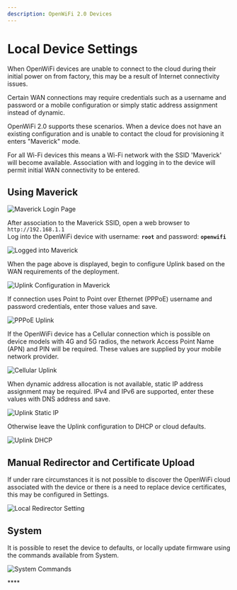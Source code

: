 ```yaml
---
description: OpenWiFi 2.0 Devices
---
```


# Local Device Settings

When OpenWiFi devices are unable to connect to the cloud during their initial power on from factory, this may be a result of Internet connectivity issues.

Certain WAN connections may require credentials such as a username and password or a mobile configuration or simply static address assignment instead of dynamic.

OpenWiFi 2.0 supports these scenarios. When a device does not have an existing configuration and is unable to contact the cloud for provisioning it enters "Maverick" mode.

For all Wi-Fi devices this means a Wi-Fi network with the SSID 'Maverick' will become available. Association with and logging in to the device will permit initial WAN connectivity to be entered.

## Using Maverick

![Maverick Login Page](<../../.gitbook/assets/Screen Shot 2021-07-29 at 5.04.23 PM.png>)

After association to the Maverick SSID, open a web browser to `http://192.168.1.1`\
Log into the OpenWiFi device with username: **`root`** and password: **`openwifi`**

![Logged into Maverick](<../../.gitbook/assets/Screen Shot 2021-07-29 at 5.06.35 PM (1).png>)

When the page above is displayed, begin to configure Uplink based on the WAN requirements of the deployment.

![Uplink Configuration in Maverick](<../../.gitbook/assets/Screen Shot 2021-07-29 at 5.07.50 PM (1).png>)

If connection uses Point to Point over Ethernet (PPPoE) username and password credentials, enter those values and save.

![PPPoE Uplink](<../../.gitbook/assets/Screen Shot 2021-07-29 at 5.09.14 PM (1).png>)

If the OpenWiFi device has a Cellular connection which is possible on device models with 4G and 5G radios, the network Access Point Name (APN) and PIN will be required. These values are supplied by your mobile network provider.

![Cellular Uplink](<../../.gitbook/assets/Screen Shot 2021-07-29 at 5.11.05 PM (1).png>)

When dynamic address allocation is not available, static IP address assignment may be required. IPv4 and IPv6 are supported, enter these values with DNS address and save.

![Uplink Static IP](<../../.gitbook/assets/Screen Shot 2021-07-29 at 5.12.39 PM.png>)

Otherwise leave the Uplink configuration to DHCP or cloud defaults.

![Uplink DHCP](<../../.gitbook/assets/Screen Shot 2021-07-29 at 5.13.40 PM.png>)

## Manual Redirector and Certificate Upload

If under rare circumstances it is not possible to discover the OpenWiFi cloud associated with the device or there is a need to replace device certificates, this may be configured in Settings.

![Local Redirector Setting](<../../.gitbook/assets/Screen Shot 2021-07-29 at 5.16.01 PM (1).png>)

## System

It is possible to reset the device to defaults, or locally update firmware using the commands available from System.

![System Commands](<../../.gitbook/assets/Screen Shot 2021-07-29 at 5.17.13 PM (1).png>)

\*\*\*\*
